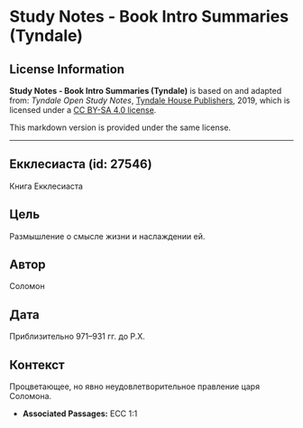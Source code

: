 # Study Notes - Book Intro Summaries (Tyndale)

## License Information

**Study Notes - Book Intro Summaries (Tyndale)** is based on and adapted from: _Tyndale Open Study Notes_, [Tyndale House Publishers](https://tyndaleopenresources.com/), 2019, which is licensed under a [CC BY-SA 4.0 license](https://creativecommons.org/licenses/by-sa/4.0/legalcode.en).

This markdown version is provided under the same license.



--------------------------------

## Екклесиаста (id: 27546)

Книга Екклесиаста

Цель
----

Размышление о смысле жизни и наслаждении ей.

Автор
-----

Соломон

Дата
----

Приблизительно 971–931 гг. до Р.Х.

Контекст
--------

Процветающее, но явно неудовлетворительное правление царя Соломона.

* **Associated Passages:** ECC 1:1


